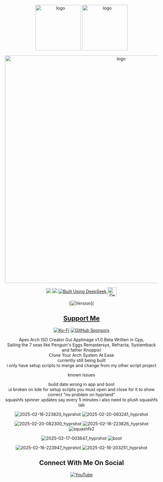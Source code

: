 <p align="center">
	 <img width="150" src="https://i.postimg.cc/c4VPgzBp/Apex-Browser.png" alt="logo">
	<img width="150" src="https://i.postimg.cc/cHj9PDT7/burn.png" alt="logo">
	</p>
<div align="center">
<p align="center">
    <img width="750" src="https://i.postimg.cc/3Rg8r2FC/Apex-Arch-Iso-Creator-2-5-2025.png" alt="logo">
</p>

<div align="center">
  <a href="https://www.linux.org" target="_blank"><img src="https://img.shields.io/badge/OS-Linux-e06c75?style=for-the-badge&logo=linux" /></a>
	<a href="https://archlinux.org" target="_blank"><img src="https://img.shields.io/badge/DISTRO-Arch-56b6c2?style=for-the-badge&logo=arch-linux" /></a>
  </a>
  <a href="https://chat.deepseek.com/" target="_blank">
  <img src="https://img.shields.io/badge/Built_Using-DeepSeek-4D6BFE?style=for-the-badge&logo=deepseek&logoColor=4D6BFE" alt="Built Using DeepSeek">
  <img src="https://i.postimg.cc/ydBbyvRt/Deepseek.jpg" alt="DeepSeek Logo" style="height: 30px; vertical-align: middle;">
</a>

<div align="center">

[![Version](https://img.shields.io/github/v/release/claudemods/ApexArchIsoCreatorGuiAppImage?color=FFD700&label=Latest%20Release&style=for-the-badge)](


</div>


## [ Support Me ](https://www.paypal.com/paypalme/claudemods?country.x=GB&locale)


</div>
<div align="center">

[![Ko-Fi](https://img.shields.io/badge/Ko--fi-F16061?style=for-the-badge&label=claudemods&color=3399FF&Linux&logo=ko-fi&logoColor=white)](https://ko-fi.com/claudemods)
[![GitHub Sponsors](https://img.shields.io/badge/sponsor-30363D?style=for-the-badge&label=claudemods&color=A836FF&logo=GitHub-Sponsors&logoColor=#white)](https://github.com/sponsors/claudemods)</div>

<div align="center">
Apex Arch ISO Creator Gui AppImage v1.0 Beta Written in Cpp,
	<div align="center">
Sailing the 7 seas like Penguin's Eggs Remastersys, Refracta, Systemback and father Knoppix!
<div align="center">
Clone Your Arch System At Ease
<div align="center">
currently still being built
	<div align="center">
i only have setup scripts to merge and change from my other script project
		<div align="center">

			


known issues
<div align="center">
build date wrong in app and boot
	<div align="center">
ui broken on kde for setup scripts you must open and close for it to show correct "no problem on hyprland"
		<div align="center">
squashfs spinner updates say every 5 minutes i also need to plush squashfs tab




</div>

<div align="center">

</div>

![2025-02-16-223820_hyprshot](https://github.com/user-attachments/assets/1ed3abed-49d2-499c-b6f1-91e852484f37)
![2025-02-20-083241_hyprshot](https://github.com/user-attachments/assets/5b9095d1-35aa-46f6-ab6d-f91caa70d276)

![2025-02-20-082300_hyprshot](https://github.com/user-attachments/assets/7410cd05-fc15-4078-8cce-dff152d7f489)
![2025-02-16-223826_hyprshot](https://github.com/user-attachments/assets/f5cef511-d2e8-4ac8-a3a6-eb1baebec246)
![squashfs2](https://github.com/user-attachments/assets/2636c682-07ee-4959-a9e3-6d1864b8e830)



![2025-02-17-003647_hyprshot](https://github.com/user-attachments/assets/b411cc14-cbda-48cc-af44-8c786c557e1a)
![boot](https://github.com/user-attachments/assets/e773547a-5c24-47bc-b60a-ad220c259160)

![2025-02-16-223947_hyprshot](https://github.com/user-attachments/assets/811014e9-d8a4-48ef-8ffa-285486dac717)
![2025-02-16-203251_hyprshot](https://github.com/user-attachments/assets/b4f16f4b-f490-44b6-b090-557ab998e02b)





<div align="center">

<h2 align="center"> Connect With Me On Social </h2>

<div align="center">

[![YouTube](https://img.shields.io/youtube/channel/subscribers/UC6OgAhBq7Ocb5g1bQfVSd0Q?color=ff0000&label=Youtube&logo=youtube&style=palstic)](https://youtube.com/@claudemods)






